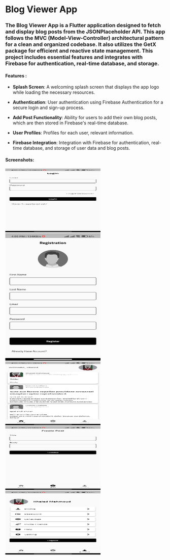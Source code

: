 # Blog Viewer App

### The Blog Viewer App is a Flutter application designed to fetch and display blog posts from the JSONPlaceholder API. This app follows the MVC (Model-View-Controller) architectural pattern for a clean and organized codebase. It also utilizes the GetX package for efficient and reactive state management. This project includes essential features and integrates with Firebase for authentication, real-time database, and storage.

#### Features : 
- **Splash Screen**: A welcoming splash screen that displays the app logo while loading the necessary resources.

- **Authentication**: User authentication using Firebase Authentication for a secure login and sign-up process.

- **Add Post Functionality**: Ability for users to add their own blog posts, which are then stored in Firebase's real-time database.

- **User Profiles**: Profiles for each user, relevant information.

- **Firebase Integration**: Integration with Firebase for authentication, real-time database, and storage of user data and blog posts.

#### Screenshots:

<img src="https://github.com/KhaledMahmoud13/Blog-Viewer/blob/main/screenshots/login.jpg" width="300" height="200"> <img src="https://github.com/KhaledMahmoud13/Blog-Viewer/blob/main/screenshots/signup.jpg" width="300" height="400"> <img src="https://github.com/KhaledMahmoud13/Blog-Viewer/blob/main/screenshots/home.jpg" width="300" height="200"> <img src="https://github.com/KhaledMahmoud13/Blog-Viewer/blob/main/screenshots/addpost.jpg" width="300" height="200"> <img src="https://github.com/KhaledMahmoud13/Blog-Viewer/blob/main/screenshots/account.jpg" width="300" height="200">
